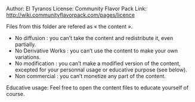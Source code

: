 Author: El Tyranos
License: Community Flavor Pack
Link: http://wiki.communityflavorpack.com/pages/licence

Files from this folder are refered as « the content ».

* No diffusion : you can’t take the content and redistribute it, even partially.
* No Derivative Works : you can’t use the content to make your own variations.
* No modification : you can’t make a modified version of the content, excepted for your personnal usage or educative purpose (see below).
* Non commercial : you can’t monetize any part of the content.

Educative usage: Feel free to open the content files to educate yourself of course.
